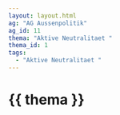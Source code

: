 ```yaml
---
layout: layout.html
ag: "AG Aussenpolitik"
ag_id: 11
thema: "Aktive Neutralitaet "
thema_id: 1
tags:
  - "Aktive Neutralitaet "
---
```


# {{ thema }}
